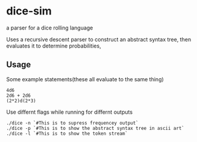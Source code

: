 # dice-sim
a parser for a dice rolling language

Uses a recursive descent parser to construct an abstract syntax tree, then evaluates it to determine probabilities,

## Usage
Some example statements(these all evaluate to the same thing)

    4d6
    2d6 + 2d6
    (2*2)d(2*3)
    
    
Use differnt flags while running for differnt outputs

    ./dice -n `#This is to supress frequencey output`
    ./dice -p `#This is to show the abstract syntax tree in ascii art`
    ./dice -l `#This is to show the token stream`
    
